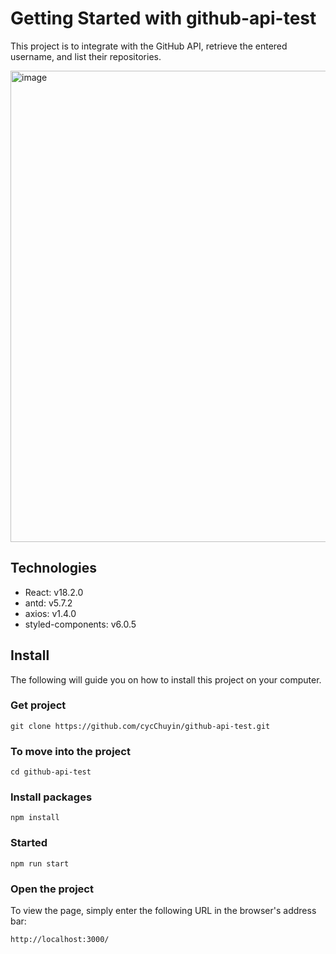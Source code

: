 # Getting Started with github-api-test

This project is to integrate with the GitHub API, retrieve the entered username, and list their repositories.

<img width="754" alt="image" src="https://github.com/cycChuyin/github-api-test/assets/86073316/4a4ae75a-022e-4f00-8067-1fd0d179adeb">


## Technologies 
* React: v18.2.0
* antd: v5.7.2
* axios: v1.4.0
* styled-components: v6.0.5

## Install
The following will guide you on how to install this project on your computer.

### Get project
```
git clone https://github.com/cycChuyin/github-api-test.git
```

### To move into the project
```
cd github-api-test
```

### Install packages
```
npm install
```

### Started
```
npm run start
```

### Open the project
To view the page, simply enter the following URL in the browser's address bar:
```
http://localhost:3000/
```
